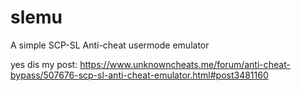 # slemu
A simple SCP-SL Anti-cheat usermode emulator

yes dis my post: https://www.unknowncheats.me/forum/anti-cheat-bypass/507676-scp-sl-anti-cheat-emulator.html#post3481160
